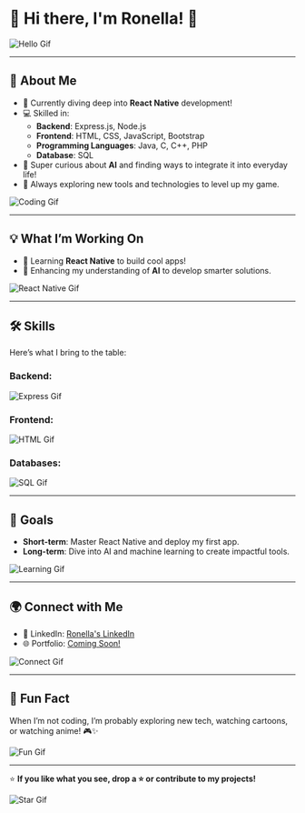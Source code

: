 # 👋 Hi there, I'm Ronella! 🌟

![Hello Gif](https://media.giphy.com/media/xTiIzJSKB4l7xTouE8/giphy.gif)

---

## 🚀 About Me
- 🧠 Currently diving deep into **React Native** development!  
- 💻 Skilled in:
  - **Backend**: Express.js, Node.js
  - **Frontend**: HTML, CSS, JavaScript, Bootstrap
  - **Programming Languages**: Java, C, C++, PHP
  - **Database**: SQL
- 🤖 Super curious about **AI** and finding ways to integrate it into everyday life!  
- 🎯 Always exploring new tools and technologies to level up my game.

![Coding Gif](https://media.giphy.com/media/L1R1tvI9svkIWwpVYr/giphy.gif)

---

## 💡 What I’m Working On
- 🌟 Learning **React Native** to build cool apps!  
- 🤩 Enhancing my understanding of **AI** to develop smarter solutions.

![React Native Gif](https://media.giphy.com/media/XbxZ41fWLeRECPsGIJ/giphy.gif)

---

## 🛠️ Skills
Here’s what I bring to the table:

### Backend:
![Express Gif](https://media.giphy.com/media/l0HU20BZ6LbSEITza/giphy.gif)

### Frontend:
![HTML Gif](https://media.giphy.com/media/ZGHpWzdOEkMKtwLqdc/giphy.gif)

### Databases:
![SQL Gif](https://media.giphy.com/media/JIX9t2j0ZTN9S/giphy.gif)

---

## 🎯 Goals
- **Short-term**: Master React Native and deploy my first app.  
- **Long-term**: Dive into AI and machine learning to create impactful tools.

![Learning Gif](https://media.giphy.com/media/L3bj6t3opdeNddYCyl/giphy.gif)

---

## 🌍 Connect with Me
- 💼 LinkedIn: [Ronella's LinkedIn](www.linkedin.com/in/ronella-dias-2757112b3)  
- 🌐 Portfolio: [Coming Soon!](#)

![Connect Gif](https://media.giphy.com/media/3ohzdIuqJoo8QdKlnW/giphy.gif)

---

## 💬 Fun Fact
When I’m not coding, I’m probably exploring new tech, watching cartoons, or watching anime! 🎮✨

![Fun Gif](https://media.giphy.com/media/13HgwGsXF0aiGY/giphy.gif)

---

⭐️ **If you like what you see, drop a ⭐️ or contribute to my projects!**  

![Star Gif](https://media.giphy.com/media/26AHONQ79FdWZhAI0/giphy.gif)

